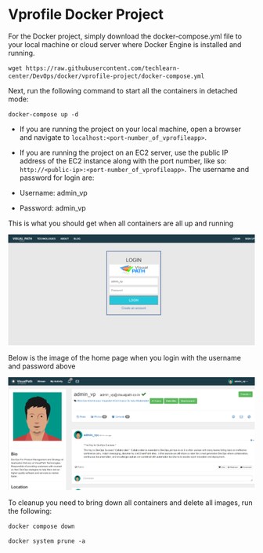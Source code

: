 # Vprofile Docker Project
For the Docker project, simply download the docker-compose.yml file to your local machine or cloud server where Docker Engine is installed and running.
```
wget https://raw.githubusercontent.com/techlearn-center/DevOps/docker/vprofile-project/docker-compose.yml
```
Next, run the following command to start all the containers in detached mode:

```
docker-compose up -d
```

- If you are running the project on your local machine, open a browser and navigate to ```localhost:<port-number_of_vprofileapp>```.
- If you are running the project on an EC2 server, use the public IP address of the EC2 instance along with the port number, like so: ```http://<public-ip>:<port-number_of_vprofileapp>```.
The username and password for login are:

- Username: admin_vp
- Password: admin_vp

This is what you should get when all containers are all up and running

![image info](./vprofileapp_login.PNG)

Below is the image of the home page when you login with the username and password above

![image info](./vprofileapp_homepage.PNG)

To cleanup you need to bring down all containers and delete all images, run the following:
```
docker compose down
```

```
docker system prune -a
